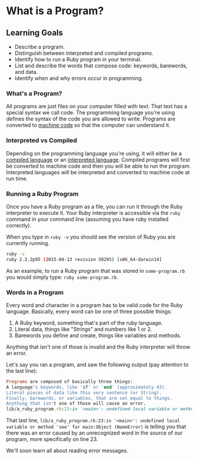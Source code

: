 # What is a Program?

## Learning Goals

- Describe a program.
- Distinguish between interpreted and compiled programs.
- Identify how to run a Ruby program in your terminal.
- List and describe the words that compose code: keywords, barewords, and data.
- Identify when and why errors occur in programming.

### What's a Program?

All programs are just files on your computer filled with text. That text has a
special syntax we call code. The programming language you're using defines the
syntax of the code you are allowed to write. Programs are converted to [machine
code](https://en.wikipedia.org/wiki/Machine_code) so that the computer can
understand it.

### Interpreted vs Compiled

Depending on the programming language you're using, it will either be a
[compiled language](http://en.wikipedia.org/wiki/Compiled_language) or an
[interpreted language](http://en.wikipedia.org/wiki/Interpreted_language).
Compiled programs will first be converted to machine code and then you will be
able to run the program. Interpreted languages will be interpreted and converted
to machine code at run time.

### Running a Ruby Program

Once you have a Ruby program as a file, you can run it through the Ruby
interpreter to execute it. Your Ruby interpreter is accessible via the `ruby`
command in your command line (assuming you have ruby installed correctly).

When you type in `ruby -v` you should see the version of Ruby you are currently
running.

```bash
ruby -v
ruby 2.2.2p95 (2015-04-13 revision 50295) [x86_64-darwin14]
```

As an example, to run a Ruby program that was stored in `some-program.rb` you
would simply type: `ruby some-program.rb`. 

### Words in a Program

Every word and character in a program has to be valid code for the Ruby
language. Basically, every word can be one of three possible things:

1. A Ruby keyword, something that's part of the ruby language.
2. Literal data, things like "Strings" and numbers like 1 or 2.
3. Barewords you define and create, things like variables and methods.

Anything that isn't one of those is invalid and the Ruby interpreter will throw
an error. 

Let's say you ran a program, and saw the following output (pay attention to the
last line):

```rb
Programs are composed of basically three things:
A language's keywords, like 'if' or 'end' (approximately 43).
Literal pieces of data like this very sentence (or String).
Finally, barewords, or variables, that are set equal to things.
Anything that isn't one of those will cause an error.
lib/a_ruby_program.rb:23:in `<main>': undefined local variable or method `see' for main:Object (NameError)
```

That last line, `lib/a_ruby_program.rb:23:in '<main>': undefined local variable
or method 'see' for main:Object (NameError)` is telling you that there was an
error caused by an unrecognized word in the source of our program, more
specifically on line 23.

We'll soon learn all about reading error messages.
